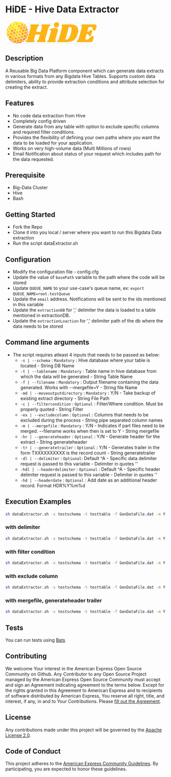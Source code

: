 # HiDE - Hive Data Extractor

![HiDE](images/HiDE.png)

## Description

A Reusable Big Data Platform component which can generate data extracts in various formats from any Bigdata Hive Tables. Supports custom data delimiters, ability to provide extraction conditions and attribute selection for creating the extract.

## Features

- No code data extraction from Hive
- Completely config driven
- Generate data from any table with option to exclude specific columns and required filter conditions.
- Provides the flexibility of defining your own paths where you want the data to be loaded for your application.
- Works on very high-volume data (Multi Millions of rows)
- Email Notification about status of your request which includes path for the data requested.

## Prerequisite

- Big-Data Cluster
- Hive
- Bash

## Getting Started

- Fork the Repo
- Clone it into you local / server where you want to run this Bigdata Data extraction
- Run the script dataExtractor.sh

## Configuration

- Modify the configuration file - config.cfg
- Update the value of `basePath` variable to the path where the code will be stored
- Update `QUEUE_NAME` to your use-case's queue name, ex: `export QUEUE_NAME=root.testQueue`
- Update the `email` address. Notifications will be sent to the ids mentioned in this variable
- Update the `extractionDB` for ',' delimiter the data is loaded to a table mentioned in extractionDB. 
- Update the `extractionLoaction` for ',' delimiter path of the db where the data needs to be stored

## Command line arguments

- The script requires atleast 4 inputs that needs to be passed as below:
  - `-s | --schema` : `Mandatory` :  Hive database where your table is located  - String  DB Name
  - `-t | --tablename` : `Mandatory` : Table name in hive database from which the data will be generated - String Table  Name
  - `-f | --filename` : `Mandatory` :  Output filename containing the data generated. Works with --mergefile=Y  - String file Name
  - `-md | --moveoutputdirectory` : `Mandatory` : Y/N - Take backup of existing extract directory - String File Path
  - `-c | --filtercondition` : `Optional` : Filter/Where condition. Must be properly quoted - String Filter
  - `-ex | --excludecolumn` : `Optional` : Columns that needs to be excluded during the process - String pipe separated column names
  - `-m | --mergefile` : `Mandatory` : Y/N - Indicates if part files need to be merged. --filename works when then is set to Y - String mergefile
  - `-hr | --generateheader` : `Optional` : Y/N - Generate header for the extract - String generateheader
  - `-tr | --generatetrailer` : `Optional` : Y/N - Generates trailer in the form TXXXXXXXXXX is the record count - String generatetrailer
  - `-dl | --delimiter` : `Optional`: Default ^A - Specific data delimiter request is passed to this variable - Delimiter in quotes ''
  - `-hdl | --headerdelimiter` : `Optional` : Default ^A - Specific header delimiter request is passed to this variable - Delimiter in quotes ''
  - `-hd | --headerdate` : `Optional` : Add date as an additional header record. Format HDR%Y%m%d

## Execution Examples

```bash
sh dataExtractor.sh -s testschema -t testtable -f GenDataFile.dat -m Y -md Y
```

### with delimiter

```bash
sh dataExtractor.sh -s testschema -t testtable -f GenDataFile.dat -m Y -md Y -d ','
```

### with filter condition

```bash
sh dataExtractor.sh -s testschema -t testtable -f GenDataFile.dat -m Y -md Y -c 'WHERE ID=2'
```

### with exclude column

```bash
sh dataExtractor.sh -s testschema -t testtable -f GenDataFile.dat -m Y -md Y -ex 'col1|col2'
```

### with mergefile, generateheader trailer

```bash
sh dataExtractor.sh -s testschema -t testtable -f GenDataFile.dat -m Y -md Y -hr Y - tr Y
```

## Tests

You can run tests using [Bats](https://github.com/sstephenson/bats)

## Contributing

We welcome Your interest in the American Express Open Source Community on Github. Any Contributor to
any Open Source Project managed by the American Express Open Source Community must accept and sign
an Agreement indicating agreement to the terms below. Except for the rights granted in this 
Agreement to American Express and to recipients of software distributed by American Express, You
reserve all right, title, and interest, if any, in and to Your Contributions. Please
[fill out the Agreement](https://cla-assistant.io/americanexpress/hide).

## License

Any contributions made under this project will be governed by the
[Apache License 2.0](./LICENSE.txt).

## Code of Conduct

This project adheres to the [American Express Community Guidelines](./CODE_OF_CONDUCT.md).
By participating, you are expected to honor these guidelines.
